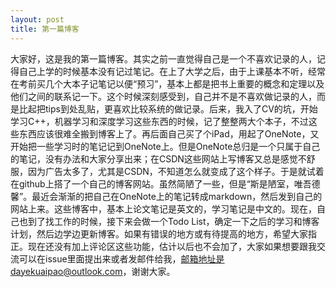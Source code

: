 ```yaml
---
layout: post
title: 第一篇博客
---
```


大家好，这是我的第一篇博客。其实之前一直觉得自己是一个不喜欢记录的人，记得自己上学的时候基本没有记过笔记。在上了大学之后，由于上课基本不听，经常在考前买几个大本子记笔记以便“预习”，基本上都是把书上重要的概念和定理以及他们之间的联系记一下。这个时候深刻感受到，自己并不是不喜欢做记录的人，而是比起把tips到处乱贴，更喜欢比较系统的做记录。后来，我入了CV的坑，开始学习C++，机器学习和深度学习这些东西的时候，记了整整两大个本子，不过这些东西应该很难全搬到博客上了。再后面自己买了个iPad，用起了OneNote，又开始把一些学习时的笔记记到OneNote上。但是OneNote总归是一个只属于自己的笔记，没有办法和大家分享出来；在CSDN这些网站上写博客又总是感觉不舒服，因为广告太多了，尤其是CSDN，不知道怎么就变成了这个样子。于是就试着在github上搭了一个自己的博客网站。虽然简陋了一些，但是“斯是陋室，唯吾德馨”。最近会渐渐的把自己在OneNote上的笔记转成markdown，然后发到自己的网站上来。这些博客中，基本上论文笔记是英文的，学习笔记是中文的。现在，自己也到了找工作的时候，接下来会做一个Todo List，确定一下之后的学习和博客计划，然后边学边更新博客。如果有错误的地方或有待提高的地方，希望大家指正。现在还没有加上评论区这些功能，估计以后也不会加了，大家如果想要跟我交流可以在issue里面提出来或者发邮件给我，邮箱地址是dayekuaipao@outlook.com，谢谢大家。
